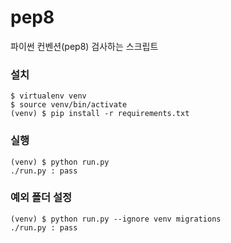 # pep8
파이썬 컨벤션(pep8) 검사하는 스크립트


### 설치
```
$ virtualenv venv
$ source venv/bin/activate
(venv) $ pip install -r requirements.txt
```

### 실행
```
(venv) $ python run.py
./run.py : pass
```

### 예외 폴더 설정
```
(venv) $ python run.py --ignore venv migrations
./run.py : pass
```
